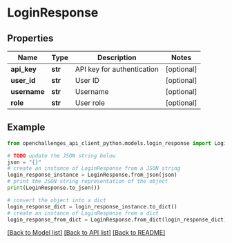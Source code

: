 # LoginResponse

## Properties

| Name         | Type    | Description                | Notes      |
| ------------ | ------- | -------------------------- | ---------- |
| **api_key**  | **str** | API key for authentication | [optional] |
| **user_id**  | **str** | User ID                    | [optional] |
| **username** | **str** | Username                   | [optional] |
| **role**     | **str** | User role                  | [optional] |

## Example

```python
from openchallenges_api_client_python.models.login_response import LoginResponse

# TODO update the JSON string below
json = "{}"
# create an instance of LoginResponse from a JSON string
login_response_instance = LoginResponse.from_json(json)
# print the JSON string representation of the object
print(LoginResponse.to_json())

# convert the object into a dict
login_response_dict = login_response_instance.to_dict()
# create an instance of LoginResponse from a dict
login_response_from_dict = LoginResponse.from_dict(login_response_dict)
```

[[Back to Model list]](../README.md#documentation-for-models) [[Back to API list]](../README.md#documentation-for-api-endpoints) [[Back to README]](../README.md)
